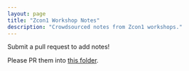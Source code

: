 ```yaml
---
layout: page
title: "Zcon1 Workshop Notes"
description: "Crowdsourced notes from Zcon1 workshops."
---
```


Submit a pull request to add notes!

Please PR them into [this folder](https://github.com/ZcashFoundation/zfnd/tree/master/zcon/1/workshop-notes).
